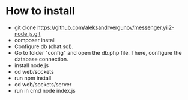 # How to install

- git clone https://github.com/aleksandrvergunov/messenger.yii2-node.js.git <br>
- composer install
- Configure db (chat.sql).
- Go to folder "config" and open the db.php file. There, configure the database connection.
- install node.js <br>
- cd web/sockets <br>
- run npm install <br>
- cd web/sockets/server <br>
- run in cmd node index.js
